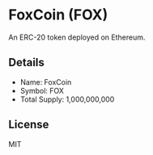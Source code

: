 # FoxCoin (FOX)

An ERC-20 token deployed on Ethereum.

## Details
- Name: FoxCoin
- Symbol: FOX
- Total Supply: 1,000,000,000

## License
MIT